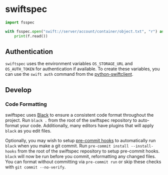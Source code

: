 # swiftspec

```python
import fsspec

with fsspec.open("swift://server/account/container/object.txt", "r") as f:
    print(f.read())
```

## Authentication

`swiftspec` uses the environment variables `OS_STORAGE_URL` and `OS_AUTH_TOKEN` for authentication if available. To create these variables, you can use the `swift auth` command from the [python-swiftclient](https://docs.openstack.org/python-swiftclient/latest/cli/index.html).

## Develop

### Code Formatting

swiftspec uses [Black](https://black.readthedocs.io/en/stable) to ensure
a consistent code format throughout the project.
Run ``black .`` from the root of the swiftspec repository to
auto-format your code. Additionally, many editors have plugins that will apply
``black`` as you edit files.


Optionally, you may wish to setup [pre-commit hooks](https://pre-commit.com) to
automatically run ``black`` when you make a git commit.
Run ``pre-commit install --install-hooks`` from the root of the
swiftspec repository to setup pre-commit hooks. ``black`` will now be run
before you commit, reformatting any changed files. You can format without
committing via ``pre-commit run`` or skip these checks with ``git commit
--no-verify``.
